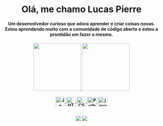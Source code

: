 <h1 align="center">Olá, me chamo Lucas Pierre</h1>

<h4 align="center">Um desenvolvedor curioso que adora aprender e criar coisas novas. Estou aprendendo muito com a comunidade de código aberto e estou a prontidão em fazer o mesmo.
<h4/>
 
 <div align="center">
  <a href="https://github.com/lucasspierre">
  <img height="150em" src="https://github-readme-stats.vercel.app/api?username=lucasspierre&show_icons=true&theme=github_dark&include_all_commits=true&count_private=true"/>
  <img height="150em" src="https://github-readme-stats.vercel.app/api/top-langs/?username=lucasspierre&layout=compact&theme=github_dark"/>
</div>
  
  <div style="display: inline_block" align="center"><br>
  <img align="center" alt="Js" height="30" src="https://img.shields.io/badge/JavaScript-F7DF1E?style=for-the-badge&logo=javascript&logoColor=black">
  <img align="center" alt="HTML" height="30" src="https://img.shields.io/badge/HTML5-E34F26?style=for-the-badge&logo=html5&logoColor=white">
  <img align="center" alt="CSS" height="30" src="https://img.shields.io/badge/CSS-239120?&style=for-the-badge&logo=css3&logoColor=white">
  <img align="center" alt="Python" height="30" src="https://img.shields.io/badge/Python-3776AB?style=for-the-badge&logo=python&logoColor=white">
  <img align="center" alt="java" height="30" src="https://img.shields.io/badge/Java-ED8B00?style=for-the-badge&logo=java&logoColor=white">
</div>
  
  ##
  
<div align="center"> 
  <a href = "mailto:lucaspierrealmeida@gmail.com"><img src="https://img.shields.io/badge/Gmail-D14836?style=for-the-badge&logo=gmail&logoColor=white" target="_blank"></a>
  <a href="https://www.linkedin.com/in/lucasspierre/" target="_blank"><img src="https://img.shields.io/badge/-LinkedIn-%230077B5?style=for-the-badge&logo=linkedin&logoColor=white" target="_blank"></a>
</div>
